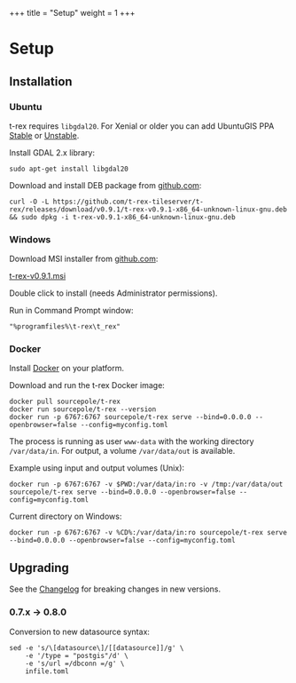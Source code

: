 +++
title = "Setup"
weight = 1
+++

Setup
=====

Installation
------------

<div class="vtab">

### Ubuntu

t-rex requires `libgdal20`. For Xenial or older you can add UbuntuGIS PPA [Stable](https://launchpad.net/~ubuntugis/+archive/ubuntu/ppa) or [Unstable](https://launchpad.net/~ubuntugis/+archive/ubuntu/ubuntugis-unstable).

Install GDAL 2.x library:
```
sudo apt-get install libgdal20
```

Download and install DEB package from [github.com](https://github.com/t-rex-tileserver/t-rex/releases/latest):

```
curl -O -L https://github.com/t-rex-tileserver/t-rex/releases/download/v0.9.1/t-rex-v0.9.1-x86_64-unknown-linux-gnu.deb && sudo dpkg -i t-rex-v0.9.1-x86_64-unknown-linux-gnu.deb
```

</div><div class="vtab">

### Windows

Download MSI installer from [github.com](https://github.com/t-rex-tileserver/t-rex/releases/latest):

[t-rex-v0.9.1.msi](https://github.com/t-rex-tileserver/t-rex/releases/download/v0.9.1/t-rex-v0.9.1.msi)

Double click to install (needs Administrator permissions).

Run in Command Prompt window:

```
"%programfiles%\t-rex\t_rex"
```

</div><div class="vtab">

### Docker

Install [Docker](https://www.docker.com/community-edition#/download) on your platform.

Download and run the t-rex Docker image:
```
docker pull sourcepole/t-rex
docker run sourcepole/t-rex --version
docker run -p 6767:6767 sourcepole/t-rex serve --bind=0.0.0.0 --openbrowser=false --config=myconfig.toml
```

The process is running as user `www-data` with the working directory `/var/data/in`. For output, a volume `/var/data/out` is available.

Example using input and output volumes (Unix):

`docker run -p 6767:6767 -v $PWD:/var/data/in:ro -v /tmp:/var/data/out sourcepole/t-rex serve --bind=0.0.0.0 --openbrowser=false --config=myconfig.toml`

Current directory on Windows:

`docker run -p 6767:6767 -v %CD%:/var/data/in:ro sourcepole/t-rex serve --bind=0.0.0.0 --openbrowser=false --config=myconfig.toml`

</div>


Upgrading
---------

See the [Changelog](https://github.com/t-rex-tileserver/t-rex/blob/master/CHANGELOG.md) for breaking changes in new versions.

### 0.7.x -> 0.8.0

Conversion to new datasource syntax:
```
sed -e 's/\[datasource\]/[[datasource]]/g' \
    -e '/type = "postgis"/d' \
    -e 's/url =/dbconn =/g' \
    infile.toml
```
